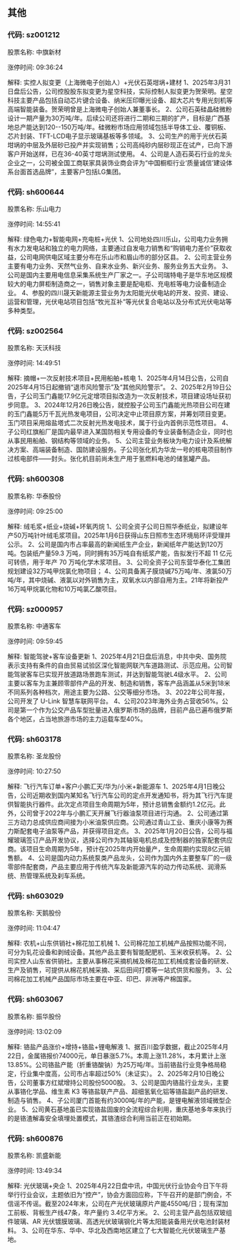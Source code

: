 ## 其他

### 代码: sz001212

股票名称: 中旗新材

涨停时间: 09:36:24

解释: 实控人拟变更（上海微电子创始人）+光伏石英坩埚+建材
1、2025年3月31日盘后公告，公司控股股东拟变更为星空科技，实际控制人拟变更为贺荣明。星空科技主要产品包括自动芯片键合设备、纳米压印曝光设备、超大芯片专用光刻机等高端智能装备。贺荣明曾是上海微电子创始人兼董事长。
2、公司石英硅晶硅微粉设计一期产量为30万吨/年。后续公司还将进行二期和三期的扩产，目标是广西基地总产能达到120--150万吨/年。硅微粉市场应用领域包括半导体工业、覆铜板、芯片封装、TFT-LCD电子显示玻璃基板等多领域。
3、公司生产的用于光伏石英坩埚的中层及外层砂已投产并实现销售；公司高纯砂内层砂现正在试产，已向下游客户开始送样，已在36-40英寸坩埚测试使用。
4、公司是人造石英石行业的龙头企业之一，公司被全国工商联家具装饰业商会评为“中国橱柜行业‘质量诚信’建设体系台面首选品牌”，主要客户包括LG集团。

### 代码: sh600644

股票名称: 乐山电力

涨停时间: 14:55:41

解释: 绿色电力+智能电网+充电桩+光伏
1、公司地处四川乐山，公司电力业务拥有水力发电站和独立的电力网络，主要通过自发电力销售和“购销电力差价”获取收益，公司电网供电区域主要分布在乐山市和眉山市的部分区县。
2、公司主营业务主要有电力业务、天然气业务、自来水业务、新兴业务、服务业务五大业务。
3、公司是国内主要用电信息采集系统生产厂家之一。子公司瑞特电子是华东地区规模较大的电力屏柜制造商之一，销售对象主要是配电柜、充电桩等电力设备制造企业。
4、参股的四川晟天新能源主营业务为太阳能光伏电站的开发、投资、建设、运营和管理，光伏电站项目包括“牧光互补”等光伏复合电站以及分布式光伏电站等多种类型。

### 代码: sz002564

股票名称: 天沃科技

涨停时间: 14:49:51

解释: 摘帽+一次反射技术项目+民用船舶+核电
1、2025年4月14日公告，公司自2025年4月15日起撤销“退市风险警示”及“其他风险警示”。
2、2025年2月19日公告，子公司玉门鑫能17.9亿元定增项目拟改造为一次反射技术，项目建设场址获初步同意。
3、2024年12月26日晚公告，就控股子公司玉门鑫能光热项目公司在建的玉门鑫能5万千瓦光热发电项目，公司决定中止项目原方案，并筹划项目变更。玉门项目采用熔盐塔式二次反射光热发电技术，属于行业内首例示范性项目。
4、子公司红旗船厂是国内最早进入某国防相关专用设备的专业装备制造企业，同时也从事民用船舶、钢结构等领域的业务。
5、公司主营业务板块为电力设计及系统解决方案、高端装备制造、国防建设服务。子公司张化机为华龙一号的核电项目制作过核电部件——封头。张化机目前尚未生产用于氢燃料电池的储氢罐产品。

### 代码: sh600308

股票名称: 华泰股份

涨停时间: 09:25:00

解释: 绒毛浆+纸业+烧碱+环氧丙烷
1、​公司全资子公司日照华泰纸业，拟建设年产50万吨针叶绒毛浆项目。2025年1月6日获得山东日照市生态环境局环评受理并公示。
2、公司是国内市占率最高的新闻纸生产企业，新闻纸年产能达到120万吨。包装纸产量59.3 万吨，同时拥有35万吨自有纸浆产能，告拟发行不超 11 亿元可转债，用于年产 70 万吨化学木浆项目。
3、公司全资子公司东营华泰化工集团规划建设32万吨甲烷氯化物项目；
4、公司具备离子膜烧碱75万吨/年、液氯50万吨/年，其中烧碱、液氯以对外销售为主，双氧水以内部自用为主。21年将新投产16万吨甲烷氯化物和10万吨氯乙酸项目。

### 代码: sz000957

股票名称: 中通客车

涨停时间: 09:59:45

解释: 智能驾驶+客车设备更新
1、2025年4月21日盘后消息，中共中央、国务院表示支持有条件的自由贸易试验区深化智能网联汽车道路测试、示范应用。公司智能驾驶客车已实现开放道路场景跑车测试，并达到智能驾驶L4级水平。
2、公司主要以客车为主兼顾零部件产品的开发、制造和销售，客车产品涵盖从5米到18米不同系列各种档次，用途主要为公路、公交等细分市场。
3、2022年公司年报，公司开发了 U-Link 智慧车联网平台。
4、公司2023年海外业务占营收56%。公司是第一个作为公交产品车型批量进入俄罗斯市场的品牌，目前产品已遍布俄罗斯各个地区，占当地旅游市场的主力运载车型40%。

### 代码: sh603178

股票名称: 圣龙股份

涨停时间: 10:27:50

解释: 飞行汽车订单+客户小鹏汇天/华为/小米+新能源车
1、2025年4月1日晚公告，公司近期收到国内某知名飞行汽车公司的定点开发通知书，将为其飞行汽车提供智能执行器件。此次定点项目生命周期为5年，预计总销售金额约1.2亿元。此外，公司曾于2022年与小鹏汇天开展飞行器油泵项目进行沟通。
2、公司通过第三方动力总成供应商间接为小米油泵供应商。公司通过青山工业、重庆小康等为赛力斯配套电子油泵等产品，并获得项目定点。
3、2025年1月20日公告，公司与福耀玻璃签订产品开发协议，选择公司作为其轴驱电机总成及控制器的独家配套供应商。该项目生命周期为5年，预计在2025年内开始量产，生命周期约实现8亿元销售额。
4、公司是国内动力系统泵类产品龙头，公司作为国内外主要整车厂的一级零部件配套商，产品主要应用于传统汽车及新能源汽车的动力传动系统、润滑系统、热管理系统及刹车系统。

### 代码: sh603029

股票名称: 天鹅股份

涨停时间: 11:04:47

解释: 农机+山东供销社+棉花加工机械
1、公司棉花加工机械产品按照功能不同，可分为轧花设备和剥绒设备。其他产品主要有智能配肥机、玉米收获机等。
2、公司实控人山东省供销社。主要从事棉花采摘机械及棉花加工机械成套设备的研发、生产及销售，可提供从棉花机械采摘、采后田间打模等一站式供货和服务。
3、公司棉花加工机械产品国际市场主要在中亚、印巴、非洲等产棉国家。

### 代码: sh603067

股票名称: 振华股份

涨停时间: 13:02:09

解释: 铬盐产品涨价+增持+铬盐+锂电解液
1、据百川盈孚数据，截止2025年4月22日，金属铬报价74000元，单日暴涨5.7%。本周上涨11.28%，本月累计上涨13.85%。公司铬盐产能（折重铬酸钠）为25万吨/年。当前铬盐行业竞争格局稳定，行业集中度高，公司市占率超过50%（未证实）。
2、2025年2月10日晚公告，公司董事方红斌增持公司股份5000股。
3、公司是国内铬盐行业龙头，主要从事铬化学品、维生素 K3 等铬盐联产产品、超细氢氧化铝等铬盐副产品的研发、制造与销售。
4、子公司厦门首能有约3000吨/年的产能，是锂电解液领域微型企业。
5、公司黄石基地虽已实现铬盐固废的全流程综合利用，重庆基地多年来执行的是铬渣解毒安全填埋处置模式，其铬渣综合利用当前正在初始期。

### 代码: sh600876

股票名称: 凯盛新能

涨停时间: 13:49:34

解释: 光伏玻璃+央企
1、2025年4月22日盘中讯，中国光伏行业协会今日下午将举行行业会议，主题依旧为“控产”，协会方面回应称，下午召开的是部门例会，不信谣不传谣。截至2024年末，公司在产光伏玻璃原片产能4550吨/日；现有深加工前板、背板生产线47条，年产量约 3.4亿平方米。
2、公司主营产品包括双玻组件玻璃、AR 光伏镀膜玻璃、高透光伏玻璃钢化片等太阳能装备用光伏电池封装材料。
3、公司在华东、华中、华北及西南地区建立了七大智能化光伏玻璃生产基地。

